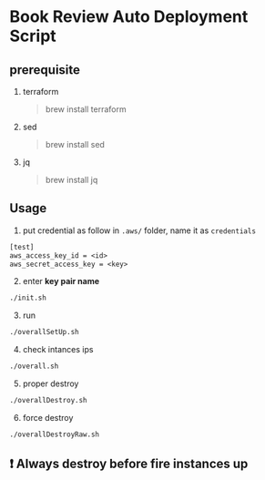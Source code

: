 # Book Review Auto Deployment Script

## prerequisite

1. terraform
    > brew install terraform
2. sed
    > brew install sed
3. jq
    > brew install jq

## Usage

1. put credential as follow in `.aws/` folder, name it as `credentials`

```txt
[test]
aws_access_key_id = <id>
aws_secret_access_key = <key>
```

2. enter **key pair name**

```sh
./init.sh
```

3. run

```sh
./overallSetUp.sh
```

4. check intances ips

```sh
./overall.sh
```

5. proper destroy

```sh
./overallDestroy.sh
```

6. force destroy

```sh
./overallDestroyRaw.sh
```

## :exclamation: Always destroy before fire instances up
